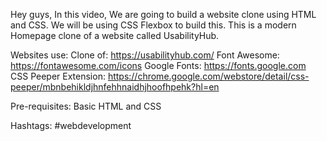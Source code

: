 Hey guys, In this video, We are going to build a website clone using HTML and CSS. We will be using CSS Flexbox to build this. This is a modern Homepage clone of a website called UsabilityHub.

Websites use:
Clone of: https://usabilityhub.com/
Font Awesome: https://fontawesome.com/icons
Google Fonts: https://fonts.google.com
CSS Peeper Extension: https://chrome.google.com/webstore/detail/css-peeper/mbnbehikldjhnfehhnaidhjhoofhpehk?hl=en

Pre-requisites:
Basic HTML and CSS


Hashtags:
 #webdevelopment 
